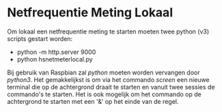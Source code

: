 # Netfrequentie Meting Lokaal

Om lokaal een netfrequentie meting te starten moeten twee python (v3) scripts gestart worden:

- python -m http.server 9000
- python hsnetmeterlocal.py

Bij gebruik van Raspbian zal *python* moeten worden vervangen door *python3*. Het gemakkelijkst is om via het commando *screen* een nieuwe terminal die op de achtergrond draait te starten en vanuit twee sessies de commando's te starten. Het is ook mogelijk om het commando op de achtergrond te starten met een '&' op het einde van de regel.
